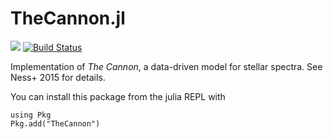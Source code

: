 # TheCannon.jl

[![](https://img.shields.io/badge/docs-stable-blue.svg)](https://ajwheeler.github.io/TheCannon.jl/dev/) 
[![Build Status](https://travis-ci.org/ajwheeler/TheCannon.jl.svg?branch=master)](https://travis-ci.org/ajwheeler/TheCannon.jl)

Implementation of *The Cannon*, a data-driven model for stellar spectra.  See Ness+ 2015 for details.

You can install this package from the julia REPL with
```
using Pkg
Pkg.add("TheCannon")
```

